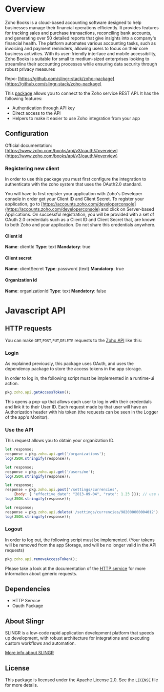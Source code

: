 
# Overview

Zoho Books is a cloud-based accounting software designed to help businesses manage their financial operations efficiently. 
It provides features for tracking sales and purchase transactions, reconciling bank accounts, 
and generating over 50 detailed reports that give insights into a company's financial health. 
The platform automates various accounting tasks, such as invoicing and payment reminders, 
allowing users to focus on their core business activities. With its user-friendly interface and mobile accessibility, 
Zoho Books is suitable for small to medium-sized enterprises looking to streamline their accounting processes while 
ensuring data security through robust privacy measures

Repo: [https://github.com/slingr-stack/zoho-package](https://github.com/slingr-stack/zoho-package)

This [package](https://platform-docs.slingr.io/dev-reference/data-model-and-logic/packages/) allows you to connect to the Zoho service REST API. 
It has the following features:

- Authentication through API key
- Direct access to the API
- Helpers to make it easier to use Zoho integration from your app

## Configuration

Official documentation: [https://www.zoho.com/books/api/v3/oauth/#overview](https://www.zoho.com/books/api/v3/oauth/#overview)

### Registering new client

In order to use this package you must first configure the integration to authenticate with the zoho system that uses the OAuth2.0 standard.

You will have to first register your application with Zoho's Developer console in order get your Client ID and Client Secret.
To register your application, go to [https://accounts.zoho.com/developerconsole](https://accounts.zoho.com/developerconsole) and click on Server-based Applications. 
On successful registration, you will be provided with a set of OAuth 2.0 credentials such as a Client ID and Client Secret that,
are known to both Zoho and your application. Do not share this credentials anywhere.

#### Client id

**Name**: clientId
**Type**: text
**Mandatory**: true

#### Client secret

**Name**: clientSecret
**Type**: password (text)
**Mandatory**: true

#### Organization id

**Name**: organizationId
**Type**: text
**Mandatory**: false

# Javascript API

## HTTP requests
You can make `GET`,`POST`,`PUT`,`DELETE` requests to the [Zoho API](https://www.zoho.com/books/api/v3/introduction/#organization-id) like this:

### Login

As explained previously, this package uses OAuth, and uses the dependency package to store the access tokens in the app storage.

In order to log in, the following script must be implemented in a runtime-ui action.

```javascript
pkg.zoho.api.getAccessToken();
```

This opens a pop-up that allows each user to log in with their credentials and link it to their User ID.
Each request made by that user will have an Authorization header with his token (the requests can be seen in the Logger of the app's Monitor).

### Use the API

This request allows you to obtain your organization ID.

```javascript
let response;
response = pkg.zoho.api.get('/organizations');
log(JSON.stringify(response));
```

```javascript
let response;
response = pkg.zoho.api.get('/users/me');
log(JSON.stringify(response));
```

```javascript
let response;
response = pkg.zoho.api.post('/settings/currencies',
    {body: { "effective_date": "2013-09-04", "rate": 1.23 }}); // use a valid JSON object here
log(JSON.stringify(response));
```

```javascript
let response;
response = pkg.zoho.api.delete('/settings/currencies/982000000004012'); // use a valid id here
log(JSON.stringify(response));
```

### Logout

In order to log out, the following script must be implemented. 
(Your tokens will be removed from the app Storage, and will be no longer valid in the API requests)

```javascript
pkg.zoho.api.removeAccessToken();
```

Please take a look at the documentation of the [HTTP service](https://github.com/slingr-stack/http-service)
for more information about generic requests.

## Dependencies
* HTTP Service
* Oauth Package

## About Slingr

SLINGR is a low-code rapid application development platform that speeds up development,
with robust architecture for integrations and executing custom workflows and automation.

[More info about SLINGR](https://slingr.io)

## License

This package is licensed under the Apache License 2.0. See the `LICENSE` file for more details.
